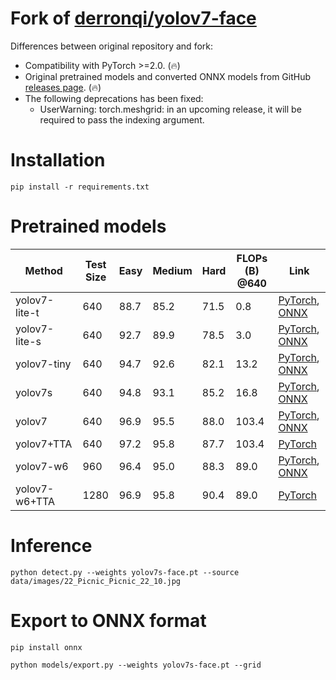# Fork of [derronqi/yolov7-face](https://github.com/derronqi/yolov7-face)

Differences between original repository and fork:

* Compatibility with PyTorch >=2.0. (🔥)
* Original pretrained models and converted ONNX models from GitHub [releases page](https://github.com/clibdev/yolov7-face/releases). (🔥)
* The following deprecations has been fixed:
  * UserWarning: torch.meshgrid: in an upcoming release, it will be required to pass the indexing argument. 

# Installation

```shell
pip install -r requirements.txt
```

# Pretrained models

| Method        | Test Size | Easy | Medium | Hard | FLOPs (B) @640 | Link                                                                                                                                                                                      |
|---------------|-----------|------|--------|------|----------------|-------------------------------------------------------------------------------------------------------------------------------------------------------------------------------------------|
| yolov7-lite-t | 640       | 88.7 | 85.2   | 71.5 | 0.8            | [PyTorch](https://github.com/clibdev/yolov7-face/releases/latest/download/yolov7-lite-t.pt), [ONNX](https://github.com/clibdev/yolov7-face/releases/latest/download/yolov7-lite-t.onnx)   |
| yolov7-lite-s | 640       | 92.7 | 89.9   | 78.5 | 3.0            | [PyTorch](https://github.com/clibdev/yolov7-face/releases/latest/download/yolov7-lite-s.pt), [ONNX](https://github.com/clibdev/yolov7-face/releases/latest/download/yolov7-lite-s.onnx)   |
| yolov7-tiny   | 640       | 94.7 | 92.6   | 82.1 | 13.2           | [PyTorch](https://github.com/clibdev/yolov7-face/releases/latest/download/yolov7-tiny.pt), [ONNX](https://github.com/clibdev/yolov7-face/releases/latest/download/yolov7-tiny.onnx)       |
| yolov7s       | 640       | 94.8 | 93.1   | 85.2 | 16.8           | [PyTorch](https://github.com/clibdev/yolov7-face/releases/latest/download/yolov7s-face.pt), [ONNX](https://github.com/clibdev/yolov7-face/releases/latest/download/yolov7s-face.onnx)     |
| yolov7        | 640       | 96.9 | 95.5   | 88.0 | 103.4          | [PyTorch](https://github.com/clibdev/yolov7-face/releases/latest/download/yolov7-face.pt), [ONNX](https://github.com/clibdev/yolov7-face/releases/latest/download/yolov7-face.onnx)       |
| yolov7+TTA    | 640       | 97.2 | 95.8   | 87.7 | 103.4          | [PyTorch](https://github.com/clibdev/yolov7-face/releases/latest/download/yolov7-face.pt)                                                                                                 |
| yolov7-w6     | 960       | 96.4 | 95.0   | 88.3 | 89.0           | [PyTorch](https://github.com/clibdev/yolov7-face/releases/latest/download/yolov7-w6-face.pt), [ONNX](https://github.com/clibdev/yolov7-face/releases/latest/download/yolov7-w6-face.onnx) |
| yolov7-w6+TTA | 1280      | 96.9 | 95.8   | 90.4 | 89.0           | [PyTorch](https://github.com/clibdev/yolov7-face/releases/latest/download/yolov7-w6-face.pt)                                                                                              |

# Inference

```shell
python detect.py --weights yolov7s-face.pt --source data/images/22_Picnic_Picnic_22_10.jpg
```

# Export to ONNX format

```shell
pip install onnx
```
```shell
python models/export.py --weights yolov7s-face.pt --grid
```
